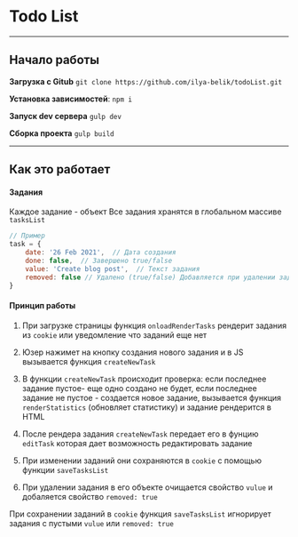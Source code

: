 # Todo List
---
## Начало работы

**Загрузка с Gitub**
`git clone https://github.com/ilya-belik/todoList.git`

**Установка зависимостей**:
`npm i`

**Запуск dev сервера**
`gulp dev`

**Сборка проекта**
`gulp build`

---

## Как это работает

#### Задания

Каждое задание - объект 
Все задания хранятся в глобальном массиве `tasksList`

```javascript
// Пример
task = {
	date: '26 Feb 2021',  // Дата создания
	done: false,  // Завершено true/false
	value: 'Create blog post',  // Текст задания
	removed: false // Удалено (true/false) Добавляется при удалении задания что бы не рендерить список каждый раз заново
}
```

#### Принцип работы

1. При загрузке страницы функция `onloadRenderTasks` рендерит задания из `cookie` или уведомление что заданий еще нет

2. Юзер нажимет на кнопку создания нового задания и в JS вызывается функция `createNewTask`

3. В функции `createNewTask` происходит проверка: если последнее задание пустое-  еще одно создано не будет, если последнее задание не пустое - создается новое задание, вызывается функция `renderStatistics` (обновляет статистику) и задание рендерится в HTML

4. После рендера задания  `createNewTask` передает его в фунцию `editTask`  которая дает возможность редактировать задание 

5. При изменении заданий они сохраняются в `cookie` с помощью функции `saveTasksList `

6. При удалении задания в его объекте очищается свойство `vulue` и добаляется свойство `removed: true`

При сохранении заданий в `cookie` функция `saveTasksList` игнорирует задания с пустыми `vulue` или `removed: true`



